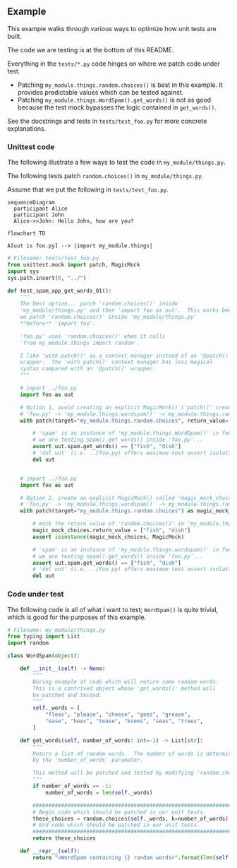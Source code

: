## Example

This example walks through various ways to optimize how unit tests are built.

The code we are testing is at the bottom of this README.

Everything in the `tests/*.py` code hinges on where we patch code under test.

- Patching `my_module.things.random.choices()` is best in this example.  It
  provides predictable values which can be tested against.
- Patching `my_module.things.WordSpam().get_words()` is not as good because
  the test mock bypasses the logic contained in `get_words()`.

See the docstrings and tests in `tests/test_foo.py` for more concrete explanations.

### Unittest code

The following illustrate a few ways to test the code in `my_module/things.py`.

The following tests patch `random.choices()` in `my_module/things.py`.

Assume that we put the following in `tests/test_foo.py`.

```mermaid
sequenceDiagram
  participant Alice
  participant John
  Alice->>John: Hello John, how are you?
```

```mermaid
flowchart TD

A[uut is foo.py] --> |import my_module.things|

```

```python
# Filename: tests/test_foo.py
from unittest.mock import patch, MagicMock
import sys
sys.path.insert(0, "../")

def test_spam_app_get_words_01():
    """
    The best option... patch 'random.choices()' inside
    'my_module/things.py' and then 'import foo as uut'.  This works because
    we patch 'random.choices()' inside 'my_module/things.py'
    **before** 'import foo'.

    'foo.py' uses 'random.choices()' when it calls
    'from my_module.things import random'.

    I like 'with patch()' as a context manager instead of an '@patch()'
    wrapper.  The 'with patch()' context manager has less magical
    syntax compared with an '@patch()' wrapper.
    """

    # import ../foo.py
    import foo as uut

    # Option 1, avoid creating an explicit MagicMock() ('patch()' creates the magicmock())
    # 'foo.py' -> 'my_module.things.wordspam()' -> my_module.things.random.choices()
    with patch(target="my_module.things.random.choices", return_value=["fish", "dish"]):

        # 'spam' is an instance of 'my_module.things.WordSpam()' in foo.py.
        # we are testing spam().get_words() inside 'foo.py'...
        assert uut.spam.get_words() == ["fish", "dish"]
        # 'del uut' (i.e. ../foo.py) offers maximum test assert isolation...
        del uut


    # import ../foo.py
    import foo as uut

    # Option 2, create an explicit MagicMock() called 'magic_mock_choices'
    # 'foo.py' -> 'my_module.things.wordspam()' -> my_module.things.random.choices()
    with patch(target="my_module.things.random.choices") as magic_mock_choices:

        # mock the return value of 'random.choices()' in 'my_module.things'
        magic_mock_choices.return_value = ["fish", "dish"]
        assert isinstance(magic_mock_choices, MagicMock)

        # 'spam' is an instance of 'my_module.things.wordspam()' in foo.py.
        # we are testing spam().get_words() inside 'foo.py'...
        assert uut.spam.get_words() == ["fish", "dish"]
        # 'del uut' (i.e. ../foo.py) offers maximum test assert isolation...
        del uut

```

### Code under test

The following code is all of what I want to test; `WordSpam()` is quite trivial, 
which is good for the purposes of this example.

```python
# Filename: my_module/things.py
from typing import List
import random

class WordSpam(object):

    def __init__(self) -> None:
        """
        Boring example of code which will return some random words.
        This is a contrived object whose 'get_words()' method will
        be patched and tested.
        """
        self._words = [
            "fleas", "please", "cheese", "geez", "grease",
            "ease", "bees", "tease", "knees", "seas", "trees",
        ]

    def get_words(self, number_of_words: int=-1) -> List[str]:
        """
        Return a list of random words.  The number of words is determined
        by the 'number_of_words' parameter.

        This method will be patched and tested by modifying 'random.choices()'
        """
        if number_of_words == -1:
            number_of_words = len(self._words)

        #################################################################
        # Begin code which should be patched in our unit tests.
        these_choices = random.choices(self._words, k=number_of_words)
        # End code which should be patched in our unit tests.
        #################################################################
        return these_choices

    def __repr__(self):
        return "<WordSpam containing {} random words>".format(len(self._words))
```
